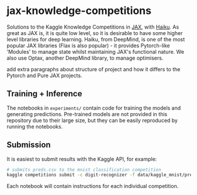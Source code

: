 # jax-knowledge-competitions

Solutions to the Kaggle Knowledge Competitions in [JAX](https://jax.readthedocs.io/en/latest/notebooks/quickstart.html), with [Haiku](https://dm-haiku.readthedocs.io/en/latest/notebooks/basics.html). As great as JAX is, it is quite low level, so it is desirable to have some higher level libraries for deep learning. Haiku, from DeepMind, is one of the most popular JAX libraries (Flax is also popular) - it provides Pytorch-like 'Modules' to manage state whilst maintaining JAX's functional nature. We also use Optax, another DeepMind library, to manage optimisers.

add extra paragraphs about structure of project and how it differs to the Pytorch and Pure JAX projects.

## Training + Inference

The notebooks in `experiments/` contain code for training the models and generating predictions. Pre-trained models are not provided in this repository due to their large size, but they can be easily reproduced by running the notebooks.

## Submission

It is easiest to submit results with the Kaggle API, for example:
```bash
# submits preds.csv to the mnist classification competition
kaggle competitions submit -c digit-recognizer -f data/kaggle_mnist/preds.csv --message first_submission_with_api
```
Each notebook will contain instructions for each individual competition.
